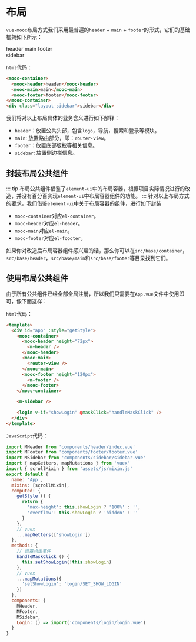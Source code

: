 # 布局
`vue-mooc`布局方式我们采用最普遍的`header` + `main` + `footer`的形式，它们的基础框架如下所示：
<div class="layout-container">
  <mooc-container>
    <mooc-header>header</mooc-header>
    <mooc-main>main</mooc-main>
    <mooc-footer>footer</mooc-footer>
  </mooc-container>
  <div class="layout-sidebar">sidebar</div>
</div>

`html`代码：
```html
<mooc-container>
  <mooc-header>header</mooc-header>
  <mooc-main>main</mooc-main>
  <mooc-footer>footer</mooc-footer>
</mooc-container>
<div class="layout-sidebar">sidebar</div>
```

我们将对以上布局具体的业务含义进行如下解释：
* `header`：放置公共头部，包含`logo`，导航，搜索和登录等模块。
* `main`: 放置路由部分，即：`router-view`。
* `footer`：放置底部版权等相关信息。
* `sidebar`: 放置侧边栏信息。


## 封装布局公共组件
::: tip
布局公共组件借鉴了`element-ui`中的布局容器，根据项目实际情况进行的改造，并没有百分百实现`element-ui`中布局容器组件的功能。
:::
针对以上布局方式的要求，我们借鉴`element-ui`中关于布局容器的组件，进行如下封装
* `mooc-container`对应`el-container`。
* `mooc-header`对应`el-header`。
* `mooc-main`对应`el-main`。
* `mooc-footer`对应`el-foooter`。

如果你对改造后布局容器组件感兴趣的话，那么你可以在`src/base/container`，`src/base/header`，`src/base/main`和`src/base/footer`等目录找到它们。


## 使用布局公共组件

由于所有公共组件已经全部全局注册，所以我们只需要在`App.vue`文件中使用即可，像下面这样：

`html`代码：
```html
<template>
  <div id="app" :style="getStyle">
    <mooc-container>
      <mooc-header height="72px">
        <m-header />
      </mooc-header>
      <mooc-main>
        <router-view />
      </mooc-main>
      <mooc-footer height="120px">
        <m-footer />
      </mooc-footer>
    </mooc-container>

    <m-sidebar />
    
    <login v-if="showLogin" @maskClick="handleMaskClick" />
  </div>
</template>
```

`JavaScript`代码：
```js
import MHeader from 'components/header/index.vue'
import MFooter from 'components/footer/footer.vue'
import MSidebar from 'components/sidebar/sidebar.vue'
import { mapGetters, mapMutations } from 'vuex'
import { scrollMixin } from 'assets/js/mixin.js'
export default {
  name: 'App',
  mixins: [scrollMixin],
  computed: {
    getStyle () {
      return {
        'max-height': this.showLogin ? '100%' : '',
        'overflow': this.showLogin ? 'hidden' : ''
      }
    },
    // vuex
    ...mapGetters(['showLogin'])
  },
  methods: {
    // 遮罩点击事件
    handleMaskClick () {
      this.setShowLogin(!this.showLogin)
    },
    // vuex
    ...mapMutations({
      'setShowLogin': 'login/SET_SHOW_LOGIN'
    })
  },
  components: {
    MHeader,
    MFooter,
    MSidebar,
    Login: () => import('components/login/login.vue')
  }
}
```

<style lang="stylus">
  .layout-container
    position: relative;
    height: 400px;
    max-height: 400px;
    .mooc-container
      height: 400px;
      color: #fff;
      text-align: center;
      .mooc-header, .mooc-footer
        line-height: 60px;
        background-color: #f60;
      .mooc-main
        display: flex;
        align-items: center;
        justify-content: center;
        background-color: #58a;
    .layout-sidebar
      position: absolute;
      right: 5px;
      top: 50%;
      width: 60px;
      height: 200px;
      transform: translateY(-50%);
      background-color: #f60;
      text-align: center;
      line-height: 200px;
      color: #fff;
</style>
